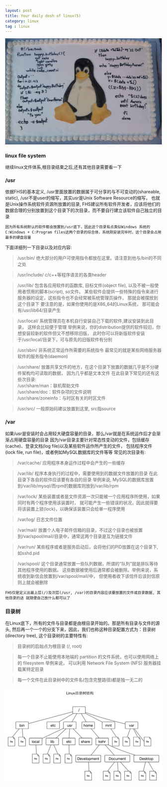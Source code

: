 ```yaml
---
layout: post
title: Your daily dosh of linux(5)
category: linux
tag : linux
---
```

<img src="/img/in-post/linux.jpg">

### linux file system  

继续linux文件体系,根目录结束之后,还有其他目录需要看一下  

### /usr  

依据FHS的基本定义, /usr里面放置的数据属于可分享的与不可变动的(shareable, static), /usr不是user的缩写，其实usr是Unix Software Resource的缩写， 也就是Unix操作系统软件资源所放置的目录, FHS建议所有软件开发者，应该将他们的数据合理的分别放置到这个目录下的次目录，而不要自行建立该软件自己独立的目录  

`因为所有系统默认的软件都会放置到/usr底下，因此这个目录有点类似Windows 系统的C:Windows + C:Program files这两个目录的综合体，系统刚安装完毕时，这个目录会占用最多的硬盘容量`  

下面详细列一下目录以及对应内容:    
>/usr/bin/  绝大部分的用户可使用指令都放在这里。请注意到他与/bin的不同之处  

>/usr/include/  c/c++等程序语言的各类header  

>/usr/lib/ 包含各应用软件的函数库, 目标文件(object file), 以及不被一般使用者惯用的脚本(script), so文件。 某些软件会提供一些特殊的指令来进行服务器的设定，这些指令也不会经常被系统管理员操作， 那就会被摆放到这个目录下 要注意的是，如果你使用的是X86_64的Linux系统， 那可能会有/usr/lib64/目录产生  

>/usr/local/ 系统管理员在本机自行安装自己下载的软件,建议安装到此目录， 这样会比较便于管理 举例来说，你的distribution提供的软件较旧，你想安装较新的软件但又不想移除旧版， 此时你可以将新版软件安装于/usr/local/目录下，可与原先的旧版软件有分别  

>/usr/sbin/ 非系统正常运作所需要的系统指令 最常见的就是某些网络服务器软件的服务指令(daemon)  

>/usr/share/ 放置共享文件的地方，在这个目录下放置的数据几乎是不分硬件架构均可读取的数据， 因为几乎都是文本文件 在此目录下常见的还有这些次目录:  
/usr/share/man：联机帮助文件  
/usr/share/doc：软件杂项的文件说明  
/usr/share/zoneinfo：与时区有关的时区文件  

>/usr/src/ 一般原始码建议放置到这里, src指source  


### /var  

如果/usr是安装时会占用较大硬盘容量的目录，那么/var就是在系统运作后才会渐渐占用硬盘容量的目录  因为/var目录主要针对常态性变动的文件，包括缓存(cache)、登录文档(log file)以及某些软件运作所产生的文件， 包括程序文件(lock file, run file)，或者例如MySQL数据库的文件等等 常见的次目录有:  

>/var/cache/ 应用程序本身运作过程中会产生的一些缓存 
 
>/var/lib/ 程序本身执行的过程中，需要使用到的数据文件放置的目录 在此目录下各自的软件应该要有各自的目录 举例来说, MySQL的数据库放置到/var/lib/mysql/而rpm的数据库则放到/var/lib/rpm  

>/var/lock/ 某些装置或者是文件资源一次只能被一个应用程序所使用，如果同时有两个程序使用该装置时， 就可能产生一些错误的状况，因此就得要将该装置上锁(lock)，以确保该装置只会给单一程序使用  

>/var/log/ 日志文件位置  

>/var/mail/ 放置个人电子邮件信箱的目录，不过这个目录也被放置到/var/spool/mail/目录中，通常这两个目录是互为链接文件  

>/var/run/ 某些程序或者是服务启动后，会将他们的PID放置在这个目录下, 如sshd.pid  

>/var/spool/ 这个目录通常放置一些队列数据，所谓的“队列”就是排队等待其他程序使用的数据。 这些数据被使用后通常都会被删除。举例来说，系统收到新信会放置到/var/spool/mail/中， 但使用者收下该信件后该封信原则上就会被删除  


`FHS仅是定义出最上层(/)及次层(/usr, /var)的目录内容应该要放置的文件或目录数据, 其他目录的话 就随便自己放什么都可以了`  

### 目录树  
在Linux底下，所有的文件与目录都是由根目录开始的。那是所有目录与文件的源头, 然后再一个一个的分支下来，因此，我们也称这种目录配置方式为：目录树(directory tree), 这个目录树的主要特性有:  
>目录树的启始点为根目录 (/, root)  

>每一个目录不止能使用本地端的 partition 的文件系统，也可以使用网络上的 filesystem 举例来说， 可以利用 Network File System (NFS) 服务器挂载某特定目录  

>每一个文件在此目录树中的文件名(包含完整路径)都是独一无二的  


<img src="/img/in-post/tree.png">